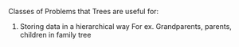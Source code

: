 Classes of Problems that Trees are useful for:
1) Storing data in a hierarchical way
For ex. Grandparents, parents, children in family tree
